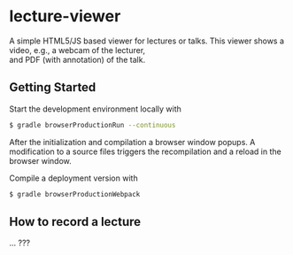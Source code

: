 # lecture-viewer

A simple HTML5/JS based viewer for lectures or talks. 
This viewer shows a video, e.g., a webcam of the lecturer,  
and PDF (with annotation)  of the talk. 

## Getting Started

Start the development environment locally with 

```sh
$ gradle browserProductionRun --continuous 
```

After the initialization and compilation a browser window popups. A modification 
to a source files triggers the recompilation and a reload in the browser window.


Compile a deployment version with  
```sh 
$ gradle browserProductionWebpack
```

## How to record a lecture

... ???